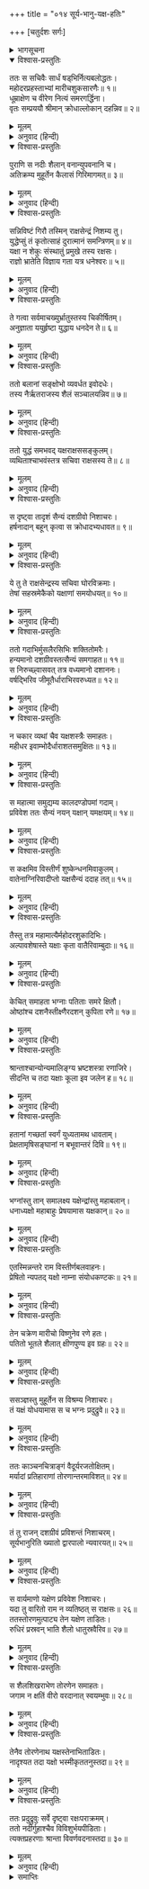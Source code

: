 +++
title = "०१४ सूर्य-भानु-यक्ष-हतिः"

+++
[चतुर्दशः सर्गः]



<details><summary>भागसूचना</summary>

14. मन्त्रियोंसहित रावणका यक्षोंपर आक्रमण और उनकी पराजय
</details>

<details open><summary>विश्वास-प्रस्तुतिः</summary>

ततः स सचिवैः सार्धं षड‍‍्भिर्नित्यबलोद्धतः।  
महोदरप्रहस्ताभ्यां मारीचशुकसारणैः॥ १॥  
धूम्राक्षेण च वीरेण नित्यं समरगर्द्धिना।  
वृतः सम्प्रययौ श्रीमान् क्रोधाल्लोकान् दहन्निव॥ २॥
</details>

<details><summary>मूलम्</summary>

ततः स सचिवैः सार्धं षड‍‍्भिर्नित्यबलोद्धतः।  
महोदरप्रहस्ताभ्यां मारीचशुकसारणैः॥ १॥  
धूम्राक्षेण च वीरेण नित्यं समरगर्द्धिना।  
वृतः सम्प्रययौ श्रीमान् क्रोधाल्लोकान् दहन्निव॥ २॥
</details>

<details><summary>अनुवाद (हिन्दी)</summary>

(अगस्त्यजी कहते हैं—रघुनन्दन!) तदनन्तर बलके अभिमानसे सदा उन्मत्त रहनेवाला रावण महोदर, प्रहस्त, मारीच, शुक, सारण तथा सदा ही युद्धकी अभिलाषा रखनेवाले वीर धूम्राक्ष—इन छः मन्त्रियोंके साथ लङ्कासे प्रस्थित हुआ। उस समय ऐसा जान पड़ता था, मानो अपने क्रोधसे सम्पूर्ण लोकोंको भस्म कर डालेगा॥
</details>

<details open><summary>विश्वास-प्रस्तुतिः</summary>

पुराणि स नदीः शैलान् वनान्युपवनानि च।  
अतिक्रम्य मुहूर्तेन कैलासं गिरिमागमत्॥ ३॥
</details>

<details><summary>मूलम्</summary>

पुराणि स नदीः शैलान् वनान्युपवनानि च।  
अतिक्रम्य मुहूर्तेन कैलासं गिरिमागमत्॥ ३॥
</details>

<details><summary>अनुवाद (हिन्दी)</summary>

बहुत-से नगरों, नदियों, पर्वतों, वनों और उपवनोंको लाँघकर वह दो ही घड़ीमें कैलास पर्वतपर जा पहुँचा॥
</details>

<details open><summary>विश्वास-प्रस्तुतिः</summary>

सन्निविष्टं गिरौ तस्मिन् राक्षसेन्द्रं निशम्य तु।  
युद्धेप्सुं तं कृतोत्साहं दुरात्मानं समन्त्रिणम्॥ ४॥  
यक्षा न शेकुः संस्थातुं प्रमुखे तस्य रक्षसः।  
राज्ञो भ्रातेति विज्ञाय गता यत्र धनेश्वरः॥ ५॥
</details>

<details><summary>मूलम्</summary>

सन्निविष्टं गिरौ तस्मिन् राक्षसेन्द्रं निशम्य तु।  
युद्धेप्सुं तं कृतोत्साहं दुरात्मानं समन्त्रिणम्॥ ४॥  
यक्षा न शेकुः संस्थातुं प्रमुखे तस्य रक्षसः।  
राज्ञो भ्रातेति विज्ञाय गता यत्र धनेश्वरः॥ ५॥
</details>

<details><summary>अनुवाद (हिन्दी)</summary>

यक्षोंने जब सुना कि दुरात्मा राक्षसराज रावणने युद्धके लिये उत्साहित होकर अपने मन्त्रियोंके साथ कैलास पर्वतपर डेरा डाला है, तब वे उस राक्षसके सामने खड़े न हो सके। यह राजाका भाई है, ऐसा जानकर यक्षलोग उस स्थानपर गये, जहाँ धनके स्वामी कुबेर विद्यमान थे॥
</details>

<details open><summary>विश्वास-प्रस्तुतिः</summary>

ते गत्वा सर्वमाचख्युर्भ्रातुस्तस्य चिकीर्षितम्।  
अनुज्ञाता ययुर्हृष्टा युद्धाय धनदेन ते॥ ६॥
</details>

<details><summary>मूलम्</summary>

ते गत्वा सर्वमाचख्युर्भ्रातुस्तस्य चिकीर्षितम्।  
अनुज्ञाता ययुर्हृष्टा युद्धाय धनदेन ते॥ ६॥
</details>

<details><summary>अनुवाद (हिन्दी)</summary>

वहाँ जाकर उन्होंने उनके भाईका सारा अभिप्राय कह सुनाया। तब कुबेरने युद्धके लिये यक्षोंको आज्ञा दे दी; फिर तो यक्ष बड़े हर्षसे भरकर चल दिये॥ ६॥
</details>

<details open><summary>विश्वास-प्रस्तुतिः</summary>

ततो बलानां सङ्क्षोभो व्यवर्धत इवोदधेः।  
तस्य नैर्ऋतराजस्य शैलं सञ्चालयन्निव॥ ७॥
</details>

<details><summary>मूलम्</summary>

ततो बलानां सङ्क्षोभो व्यवर्धत इवोदधेः।  
तस्य नैर्ऋतराजस्य शैलं सञ्चालयन्निव॥ ७॥
</details>

<details><summary>अनुवाद (हिन्दी)</summary>

उस समय यक्षराजकी सेनाएँ समुद्रके समान क्षुब्ध हो उठीं। उनके वेगसे वह पर्वत हिलता-सा जान पड़ा॥
</details>

<details open><summary>विश्वास-प्रस्तुतिः</summary>

ततो युद्धं समभवद् यक्षराक्षससङ्कुलम्।  
व्यथिताश्चाभवंस्तत्र सचिवा राक्षसस्य ते॥ ८॥
</details>

<details><summary>मूलम्</summary>

ततो युद्धं समभवद् यक्षराक्षससङ्कुलम्।  
व्यथिताश्चाभवंस्तत्र सचिवा राक्षसस्य ते॥ ८॥
</details>

<details><summary>अनुवाद (हिन्दी)</summary>

तदनन्तर यक्षों और राक्षसोंमें घमासान युद्ध छिड़ गया। वहाँ रावणके वे सचिव व्यथित हो उठे॥ ८॥
</details>

<details open><summary>विश्वास-प्रस्तुतिः</summary>

स दृष्ट्वा तादृशं सैन्यं दशग्रीवो निशाचरः।  
हर्षनादान् बहून् कृत्वा स क्रोधादभ्यधावत॥ ९॥
</details>

<details><summary>मूलम्</summary>

स दृष्ट्वा तादृशं सैन्यं दशग्रीवो निशाचरः।  
हर्षनादान् बहून् कृत्वा स क्रोधादभ्यधावत॥ ९॥
</details>

<details><summary>अनुवाद (हिन्दी)</summary>

अपनी सेनाकी वैसी दुर्दशा देख निशाचर दशग्रीव बार-बार हर्षवर्धक सिंहनाद करके रोषपूर्वक यक्षोंकी ओर दौड़ा॥ ९॥
</details>

<details open><summary>विश्वास-प्रस्तुतिः</summary>

ये तु ते राक्षसेन्द्रस्य सचिवा घोरविक्रमाः।  
तेषां सहस्रमेकैको यक्षाणां समयोधयत्॥ १०॥
</details>

<details><summary>मूलम्</summary>

ये तु ते राक्षसेन्द्रस्य सचिवा घोरविक्रमाः।  
तेषां सहस्रमेकैको यक्षाणां समयोधयत्॥ १०॥
</details>

<details><summary>अनुवाद (हिन्दी)</summary>

राक्षसराजके जो सचिव थे, वे बड़े भयंकर पराक्रमी थे। उनमेंसे एक-एक सचिव हजार-हजार यक्षोंसे युद्ध करने लगा॥ १०॥
</details>

<details open><summary>विश्वास-प्रस्तुतिः</summary>

ततो गदाभिर्मुसलैरसिभिः शक्तितोमरैः।  
हन्यमानो दशग्रीवस्तत्सैन्यं समगाहत॥ ११॥  
स निरुच्छ्वासवत् तत्र वध्यमानो दशाननः।  
वर्षद्भिरिव जीमूतैर्धाराभिरवरुध्यत॥ १२॥
</details>

<details><summary>मूलम्</summary>

ततो गदाभिर्मुसलैरसिभिः शक्तितोमरैः।  
हन्यमानो दशग्रीवस्तत्सैन्यं समगाहत॥ ११॥  
स निरुच्छ्वासवत् तत्र वध्यमानो दशाननः।  
वर्षद्भिरिव जीमूतैर्धाराभिरवरुध्यत॥ १२॥
</details>

<details><summary>अनुवाद (हिन्दी)</summary>

उस समय यक्ष जलकी धारा गिरानेवाले मेघोंके समान गदाओं, मूसलों, तलवारों, शक्तियों और तोमरोंकी वर्षा करने लगे। उनकी चोट सहता हुआ दशग्रीव शत्रुसेनामें घुसा। वहाँ उसपर इतनी मार पड़ने लगी कि उसे दम मारनेकी भी फुरसत नहीं मिली। यक्षोंने उसका वेग रोक दिया॥ ११-१२॥
</details>

<details open><summary>विश्वास-प्रस्तुतिः</summary>

न चकार व्यथां चैव यक्षशस्त्रैः समाहतः।  
महीधर इवाम्भोदैर्धाराशतसमुक्षितः॥ १३॥
</details>

<details><summary>मूलम्</summary>

न चकार व्यथां चैव यक्षशस्त्रैः समाहतः।  
महीधर इवाम्भोदैर्धाराशतसमुक्षितः॥ १३॥
</details>

<details><summary>अनुवाद (हिन्दी)</summary>

यक्षोंके शस्त्रोंसे आहत होनेपर भी उसने अपने मनमें दुःख नहीं माना; ठीक उसी तरह, जैसे मेघोंद्वारा बरसायी हुई सैकड़ों जलधाराओंसे अभिषिक्त होनेपर भी पर्वत विचलित नहीं होता है॥ १३॥
</details>

<details open><summary>विश्वास-प्रस्तुतिः</summary>

स महात्मा समुद्यम्य कालदण्डोपमां गदाम्।  
प्रविवेश ततः सैन्यं नयन् यक्षान् यमक्षयम्॥ १४॥
</details>

<details><summary>मूलम्</summary>

स महात्मा समुद्यम्य कालदण्डोपमां गदाम्।  
प्रविवेश ततः सैन्यं नयन् यक्षान् यमक्षयम्॥ १४॥
</details>

<details><summary>अनुवाद (हिन्दी)</summary>

उस महाकाय निशाचरने कालदण्डके समान भयंकर गदा उठाकर यक्षोंकी सेनामें प्रवेश किया और उन्हें यमलोक पहुँचाना आरम्भ कर दिया॥ १४॥
</details>

<details open><summary>विश्वास-प्रस्तुतिः</summary>

स कक्षमिव विस्तीर्णं शुष्केन्धनमिवाकुलम्।  
वातेनाग्निरिवादीप्तो यक्षसैन्यं ददाह तत्॥ १५॥
</details>

<details><summary>मूलम्</summary>

स कक्षमिव विस्तीर्णं शुष्केन्धनमिवाकुलम्।  
वातेनाग्निरिवादीप्तो यक्षसैन्यं ददाह तत्॥ १५॥
</details>

<details><summary>अनुवाद (हिन्दी)</summary>

वायुसे प्रज्वलित हुई अग्निके समान रावणने तिनकोंके समान फैली और सूखे ईंधनकी भाँति आकुल हुई यक्षोंकी सेनाको जलाना आरम्भ किया॥ १५॥
</details>

<details open><summary>विश्वास-प्रस्तुतिः</summary>

तैस्तु तत्र महामात्यैर्महोदरशुकादिभिः।  
अल्पावशेषास्ते यक्षाः कृता वातैरिवाम्बुदाः॥ १६॥
</details>

<details><summary>मूलम्</summary>

तैस्तु तत्र महामात्यैर्महोदरशुकादिभिः।  
अल्पावशेषास्ते यक्षाः कृता वातैरिवाम्बुदाः॥ १६॥
</details>

<details><summary>अनुवाद (हिन्दी)</summary>

जैसे हवा बादलोंको उड़ा देती है, उसी तरह उन महोदर और शुक आदि महामन्त्रियोंने वहाँ यक्षोंका संहार कर डाला। अब वे थोड़ी ही संख्यामें बच रहे॥
</details>

<details open><summary>विश्वास-प्रस्तुतिः</summary>

केचित् समाहता भग्नाः पतिताः समरे क्षितौ।  
ओष्ठांश्च दशनैस्तीक्ष्णैरदशन् कुपिता रणे॥ १७॥
</details>

<details><summary>मूलम्</summary>

केचित् समाहता भग्नाः पतिताः समरे क्षितौ।  
ओष्ठांश्च दशनैस्तीक्ष्णैरदशन् कुपिता रणे॥ १७॥
</details>

<details><summary>अनुवाद (हिन्दी)</summary>

कितने ही यक्ष शस्त्रोंके आघातसे अङ्ग-भङ्ग हो जानेके कारण समराङ्गणमें धराशायी हो गये। कितने ही रणभूमिमें कुपित हो अपने तीखे दाँतोंसे ओठ दबाये हुए थे॥ १७॥
</details>

<details open><summary>विश्वास-प्रस्तुतिः</summary>

श्रान्ताश्चान्योन्यमालिङ्ग्य भ्रष्टशस्त्रा रणाजिरे।  
सीदन्ति च तदा यक्षाः कूला इव जलेन ह॥ १८॥
</details>

<details><summary>मूलम्</summary>

श्रान्ताश्चान्योन्यमालिङ्ग्य भ्रष्टशस्त्रा रणाजिरे।  
सीदन्ति च तदा यक्षाः कूला इव जलेन ह॥ १८॥
</details>

<details><summary>अनुवाद (हिन्दी)</summary>

कोई थककर एक-दूसरेसे लिपट गये। उनके अस्त्र-शस्त्र गिर गये और वे समराङ्गणमें उसी तरह शिथिल होकर गिरे जैसे जलके वेगसे नदीके किनारे टूट पड़ते हैं॥ १८॥
</details>

<details open><summary>विश्वास-प्रस्तुतिः</summary>

हतानां गच्छतां स्वर्गं युध्यतामथ धावताम्।  
प्रेक्षतामृषिसङ्घानां न बभूवान्तरं दिवि॥ १९॥
</details>

<details><summary>मूलम्</summary>

हतानां गच्छतां स्वर्गं युध्यतामथ धावताम्।  
प्रेक्षतामृषिसङ्घानां न बभूवान्तरं दिवि॥ १९॥
</details>

<details><summary>अनुवाद (हिन्दी)</summary>

मर-मरकर स्वर्गमें जाते, जूझते और दौड़ते हुए यक्षोंकी तथा आकाशमें खड़े होकर युद्ध देखनेवाले ऋषिसमूहोंकी संख्या इतनी बढ़ गयी थी कि आकाशमें उन सबके लिये जगह नहीं अँटती थी॥ १९॥
</details>

<details open><summary>विश्वास-प्रस्तुतिः</summary>

भग्नांस्तु तान् समालक्ष्य यक्षेन्द्रांस्तु महाबलान्।  
धनाध्यक्षो महाबाहुः प्रेषयामास यक्षकान्॥ २०॥
</details>

<details><summary>मूलम्</summary>

भग्नांस्तु तान् समालक्ष्य यक्षेन्द्रांस्तु महाबलान्।  
धनाध्यक्षो महाबाहुः प्रेषयामास यक्षकान्॥ २०॥
</details>

<details><summary>अनुवाद (हिन्दी)</summary>

महाबाहु धनाध्यक्षने उन यक्षोंको भागते देख दूसरे महाबली यक्षराजोंको युद्धके लिये भेजा॥ २०॥
</details>

<details open><summary>विश्वास-प्रस्तुतिः</summary>

एतस्मिन्नन्तरे राम विस्तीर्णबलवाहनः।  
प्रेषितो न्यपतद् यक्षो नाम्ना संयोधकण्टकः॥ २१॥
</details>

<details><summary>मूलम्</summary>

एतस्मिन्नन्तरे राम विस्तीर्णबलवाहनः।  
प्रेषितो न्यपतद् यक्षो नाम्ना संयोधकण्टकः॥ २१॥
</details>

<details><summary>अनुवाद (हिन्दी)</summary>

श्रीराम! इसी बीचमें कुबेरका भेजा हुआ संयोधकण्टक नामक यक्ष वहाँ आ पहुँचा। उसके साथ बहुत-सी सेना और सवारियाँ थीं॥ २१॥
</details>

<details open><summary>विश्वास-प्रस्तुतिः</summary>

तेन चक्रेण मारीचो विष्णुनेव रणे हतः।  
पतितो भूतले शैलात् क्षीणपुण्य इव ग्रहः॥ २२॥
</details>

<details><summary>मूलम्</summary>

तेन चक्रेण मारीचो विष्णुनेव रणे हतः।  
पतितो भूतले शैलात् क्षीणपुण्य इव ग्रहः॥ २२॥
</details>

<details><summary>अनुवाद (हिन्दी)</summary>

उसने आते ही भगवान् विष्णुकी भाँति चक्रसे रणभूमिमें मारीचपर प्रहार किया। उससे घायल होकर वह राक्षस कैलाससे नीचे पृथ्वीपर उसी तरह गिर पड़ा, जैसे पुण्य क्षीण होनेपर स्वर्गवासी ग्रह वहाँसे भूतलपर गिर पड़ा हो॥ २२॥
</details>

<details open><summary>विश्वास-प्रस्तुतिः</summary>

ससञ्ज्ञस्तु मुहूर्तेन स विश्रम्य निशाचरः।  
तं यक्षं योधयामास स च भग्नः प्रदुद्रुवे॥ २३॥
</details>

<details><summary>मूलम्</summary>

ससञ्ज्ञस्तु मुहूर्तेन स विश्रम्य निशाचरः।  
तं यक्षं योधयामास स च भग्नः प्रदुद्रुवे॥ २३॥
</details>

<details><summary>अनुवाद (हिन्दी)</summary>

दो घड़ीके बाद होशमें आनेपर निशाचर मारीच विश्राम करके लौटा और उस यक्षके साथ युद्ध करने लगा। तब वह यक्ष भाग खड़ा हुआ॥ २३॥
</details>

<details open><summary>विश्वास-प्रस्तुतिः</summary>

ततः काञ्चनचित्राङ्गं वैदूर्यरजतोक्षितम्।  
मर्यादां प्रतिहाराणां तोरणान्तरमाविशत्॥ २४॥
</details>

<details><summary>मूलम्</summary>

ततः काञ्चनचित्राङ्गं वैदूर्यरजतोक्षितम्।  
मर्यादां प्रतिहाराणां तोरणान्तरमाविशत्॥ २४॥
</details>

<details><summary>अनुवाद (हिन्दी)</summary>

तदनन्तर रावणने कुबेरपुरीके फाटकमें, जिसके प्रत्येक अङ्गमें सुवर्ण जड़ा हुआ था तथा जो नीलम और चाँदीसे भी विभूषित था, प्रवेश किया। वहाँ द्वारपालोंका पहरा लगता था। वह फाटक ही सीमा थी। उससे आगे दूसरे लोग नहीं जा सकते थे॥ २४॥
</details>

<details open><summary>विश्वास-प्रस्तुतिः</summary>

तं तु राजन् दशग्रीवं प्रविशन्तं निशाचरम्।  
सूर्यभानुरिति ख्यातो द्वारपालो न्यवारयत्॥ २५॥
</details>

<details><summary>मूलम्</summary>

तं तु राजन् दशग्रीवं प्रविशन्तं निशाचरम्।  
सूर्यभानुरिति ख्यातो द्वारपालो न्यवारयत्॥ २५॥
</details>

<details><summary>अनुवाद (हिन्दी)</summary>

महाराज श्रीराम! जब निशाचर दशग्रीव फाटकके भीतर प्रवेश करने लगा, तब सूर्यभानु नामक द्वारपालने उसे रोका॥ २५॥
</details>

<details open><summary>विश्वास-प्रस्तुतिः</summary>

स वार्यमाणो यक्षेण प्रविवेश निशाचरः।  
यदा तु वारितो राम न व्यतिष्ठत् स राक्षसः॥ २६॥  
ततस्तोरणमुत्पाट्य तेन यक्षेण ताडितः।  
रुधिरं प्रस्रवन् भाति शैलो धातुस्रवैरिव॥ २७॥
</details>

<details><summary>मूलम्</summary>

स वार्यमाणो यक्षेण प्रविवेश निशाचरः।  
यदा तु वारितो राम न व्यतिष्ठत् स राक्षसः॥ २६॥  
ततस्तोरणमुत्पाट्य तेन यक्षेण ताडितः।  
रुधिरं प्रस्रवन् भाति शैलो धातुस्रवैरिव॥ २७॥
</details>

<details><summary>अनुवाद (हिन्दी)</summary>

जब यक्षके रोकनेपर भी वह निशाचर न रुका और भीतर प्रविष्ट हो गया, तब द्वारपालने फाटकमें लगे हुए एक खंभेको उखाड़कर उसे दशग्रीवके ऊपर दे मारा। उसके शरीरसे रक्तकी धारा बहने लगी, मानो किसी पर्वतसे गेरूमिश्रित जलका झरना गिर रहा हो॥
</details>

<details open><summary>विश्वास-प्रस्तुतिः</summary>

स शैलशिखराभेण तोरणेन समाहतः।  
जगाम न क्षतिं वीरो वरदानात् स्वयम्भुवः॥ २८॥
</details>

<details><summary>मूलम्</summary>

स शैलशिखराभेण तोरणेन समाहतः।  
जगाम न क्षतिं वीरो वरदानात् स्वयम्भुवः॥ २८॥
</details>

<details><summary>अनुवाद (हिन्दी)</summary>

पर्वतशिखरके समान प्रतीत होनेवाले उस खंभेकी चोट खाकर भी वीर दशग्रीवकी कोई क्षति नहीं हुई। वह ब्रह्माजीके वरदानके प्रभावसे उस यक्षके द्वारा मारा न जा सका॥ २८॥
</details>

<details open><summary>विश्वास-प्रस्तुतिः</summary>

तेनैव तोरणेनाथ यक्षस्तेनाभिताडितः।  
नादृश्यत तदा यक्षो भस्मीकृततनुस्तदा॥ २९॥
</details>

<details><summary>मूलम्</summary>

तेनैव तोरणेनाथ यक्षस्तेनाभिताडितः।  
नादृश्यत तदा यक्षो भस्मीकृततनुस्तदा॥ २९॥
</details>

<details><summary>अनुवाद (हिन्दी)</summary>

तब उसने भी वही खंभ उठाकर उसके द्वारा यक्षपर प्रहार किया, इससे यक्षका शरीर चूर-चूर हो गया। फिर उसकी शकल नहीं दिखायी दी॥ २९॥
</details>

<details open><summary>विश्वास-प्रस्तुतिः</summary>

ततः प्रदुद्रुवुः सर्वे दृष्ट्वा रक्षःपराक्रमम्।  
ततो नदीर्गुहाश्चैव विविशुर्भयपीडिताः।  
त्यक्तप्रहरणाः श्रान्ता विवर्णवदनास्तदा॥ ३०॥
</details>

<details><summary>मूलम्</summary>

ततः प्रदुद्रुवुः सर्वे दृष्ट्वा रक्षःपराक्रमम्।  
ततो नदीर्गुहाश्चैव विविशुर्भयपीडिताः।  
त्यक्तप्रहरणाः श्रान्ता विवर्णवदनास्तदा॥ ३०॥
</details>

<details><summary>अनुवाद (हिन्दी)</summary>

उस राक्षसका यह पराक्रम देखकर सभी यक्ष भाग गये। कोई नदियोंमें कूद पड़े और कोई भयसे पीड़ित हो गुफाओंमें घुस गये। सबने अपने हथियार त्याग दिये थे। सभी थक गये थे और सबके मुखोंकी कान्ति फीकी पड़ गयी थी॥ ३०॥
</details>

<details><summary>समाप्तिः</summary>

इत्यार्षे श्रीमद्रामायणे वाल्मीकीये आदिकाव्ये उत्तरकाण्डे चतुर्दशः सर्गः॥ १४॥  
इस प्रकार श्रीवाल्मीकिनिर्मित आर्षरामायण आदिकाव्यके उत्तरकाण्डमें चौदहवाँ सर्ग पूरा हुआ॥ १४॥
</details>

